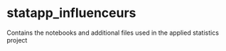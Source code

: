 # statapp_influenceurs
Contains the notebooks and additional files used in the applied statistics project 
